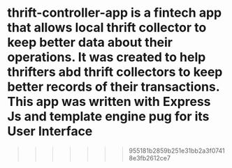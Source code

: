 # thrift-controller-app is a fintech app that allows local thrift collector to keep better data about their operations. It was created to help thrifters abd thrift collectors to keep better records of their transactions. This app was written with Express Js and template engine pug for its User Interface

> > > > > > > 955181b2859b251e31bb2a3f07418e3fb2612ce7
